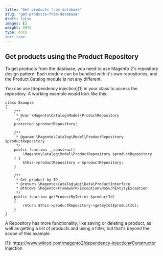 ```yaml
---
title: "Get products from database"
slug: "get-products-from-database"
draft: false
images: []
weight: 9975
type: docs
toc: true
---
```


## Get products using the Product Repository
To get products from the database, you need to use Magento 2's repository design pattern. Each module can be bundled with it's own repositories, and the Product Catalog module is not any different.

You can use [dependency injection][1] in your class to access the repository. A working example would look like this:
<!-- language-all: php -->

    class Example
    {
        /**
         * @var \Magento\Catalog\Model\ProductRepository
         */
        protected $productRepository;

        /**
         * @param \Magento\Catalog\Model\ProductRepository $productRepository
         */
        public function __construct(
            \Magento\Catalog\Model\ProductRepository $productRepository
        ) {
            $this->productRepository = $productRepository;
        }

        /**
         * Get product by ID
         * @return \Magento\Catalog\Api\Data\ProductInterface
         * @throws \Magento\Framework\Exception\NoSuchEntityException
         */
        public function getProductById(int $productId)
        {
            return $this->productRepository->getById($productId);
        }
    }

A Repository has more functionality, like saving or deleting a product, as well as getting a list of products and using a filter, but that's beyond the scope of this example.

  [1]: https://www.wikiod.com/magento2/dependency-injection#Constructor Injection

